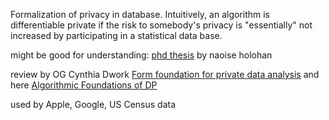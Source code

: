 Formalization of privacy in database. Intuitively, an algorithm is differentiable private if the risk to somebody's privacy is "essentially" not increased by participating in a statistical data base.

might be good for understanding: [phd thesis](https://www.scss.tcd.ie/Doug.Leith/pubs/Naoise_thesis.pdf) by naoise holohan

review by OG Cynthia Dwork [Form foundation for private data analysis](https://www.microsoft.com/en-us/research/wp-content/uploads/2011/01/dwork_cacm.pdf) and here [Algorithmic Foundations of DP](https://www.cis.upenn.edu/~aaroth/Papers/privacybook.pdf) 


used by Apple, Google, US Census data